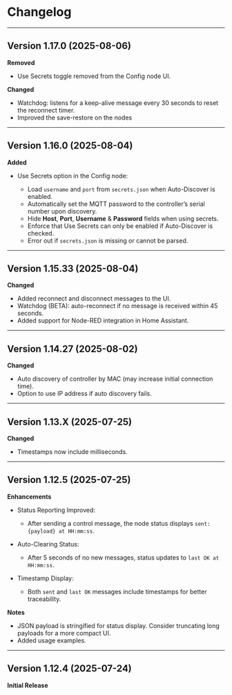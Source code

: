 # Changelog

---

## Version 1.17.0 (2025-08-06)

**Removed**

* Use Secrets toggle removed from the Config node UI.

**Changed**

* Watchdog: listens for a keep-alive message every 30 seconds to reset the reconnect timer.
* Improved the save-restore on the nodes

---

## Version 1.16.0 (2025-08-04)

**Added**

* Use Secrets option in the Config node:

  * Load `username` and `port` from `secrets.json` when Auto-Discover is enabled.
  * Automatically set the MQTT password to the controller’s serial number upon discovery.
  * Hide **Host**, **Port**, **Username** & **Password** fields when using secrets.
  * Enforce that Use Secrets can only be enabled if Auto-Discover is checked.
  * Error out if `secrets.json` is missing or cannot be parsed.

---

## Version 1.15.33 (2025-08-04)

**Changed**

* Added reconnect and disconnect messages to the UI.
* Watchdog (BETA): auto-reconnect if no message is received within 45 seconds.
* Added support for Node-RED integration in Home Assistant.

---

## Version 1.14.27 (2025-08-02)

**Changed**

* Auto discovery of controller by MAC (may increase initial connection time).
* Option to use IP address if auto discovery fails.

---

## Version 1.13.X (2025-07-25)

**Changed**

* Timestamps now include milliseconds.

---

## Version 1.12.5 (2025-07-25)

**Enhancements**

* Status Reporting Improved:

  * After sending a control message, the node status displays `sent: {payload} at HH:mm:ss`.
* Auto-Clearing Status:

  * After 5 seconds of no new messages, status updates to `last OK at HH:mm:ss`.
* Timestamp Display:

  * Both `sent` and `last OK` messages include timestamps for better traceability.

**Notes**

* JSON payload is stringified for status display. Consider truncating long payloads for a more compact UI.
* Added usage examples.

---

## Version 1.12.4 (2025-07-24)

**Initial Release**
